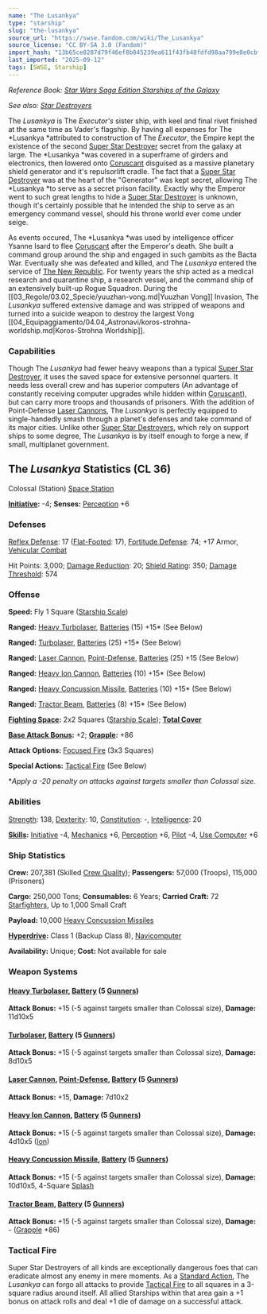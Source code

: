 ```yaml
---
name: "The Lusankya"
type: "starship"
slug: "the-lusankya"
source_url: "https://swse.fandom.com/wiki/The_Lusankya"
source_license: "CC BY-SA 3.0 (Fandom)"
import_hash: "13b65ce8287d79f46ef8b845239ea611f43fb48fdfd98aa799e8e0cbf86dfa9f"
last_imported: "2025-09-12"
tags: [SWSE, Starship]
---
```

*Reference Book: [Star Wars Saga Edition Starships of the Galaxy](https://swse.fandom.com/wiki/Star_Wars_Saga_Edition_Starships_of_the_Galaxy)*

*See also: [Star Destroyers](https://swse.fandom.com/wiki/Star_Destroyers)*

The *Lusankya* is The *Executor's* sister ship, with keel and final rivet finished at the same time as Vader's flagship. By having all expenses for The *Lusankya *attributed to construction of The *Executor*, the Empire kept the existence of the second [Super Star Destroyer](https://swse.fandom.com/wiki/Super_Star_Destroyer) secret from the galaxy at large. The *Lusankya *was covered in a superframe of girders and electronics, then lowered onto [Coruscant](https://swse.fandom.com/wiki/Coruscant) disguised as a massive planetary shield generator and it's repulsorlift cradle. The fact that a [Super Star Destroyer](https://swse.fandom.com/wiki/Super_Star_Destroyer) was at the heart of the "Generator" was kept secret, allowing The *Lusankya *to serve as a secret prison facility. Exactly why the Emperor went to such great lengths to hide a [Super Star Destroyer](https://swse.fandom.com/wiki/Super_Star_Destroyer) is unknown, though it's certainly possible that he intended the ship to serve as an emergency command vessel, should his throne world ever come under seige.

As events occured, The *Lusankya *was used by intelligence officer Ysanne Isard to flee [Coruscant](https://swse.fandom.com/wiki/Coruscant) after the Emperor's death. She built a command group around the ship and engaged in such gambits as the Bacta War. Eventually she was defeated and killed, and The *Lusankya* entered the service of [The New Republic](https://swse.fandom.com/wiki/The_New_Republic). For twenty years the ship acted as a medical research and quarantine ship, a research vessel, and the command ship of an extensively built-up Rogue Squadron. During the [[03_Regole/03.02_Specie/yuuzhan-vong.md|Yuuzhan Vong]] Invasion, The *Lusankya* suffered extensive damage and was stripped of weapons and turned into a suicide weapon to destroy the largest Vong [[04_Equipaggiamento/04.04_Astronavi/koros-strohna-worldship.md|Koros-Strohna Worldship]].

### Capabilities
Though The *Lusankya* had fewer heavy weapons than a typical [Super Star Destroyer](https://swse.fandom.com/wiki/Super_Star_Destroyer), it uses the saved space for extensive personnel quarters. It needs less overall crew and has superior computers (An advantage of constantly receiving computer upgrades while hidden within [Coruscant](https://swse.fandom.com/wiki/Coruscant)), but can carry more troops and thousands of prisoners. With the addition of Point-Defense [Laser Cannons](https://swse.fandom.com/wiki/Laser_Cannons), The *Lusankya* is perfectly equipped to single-handedly smash through a planet's defenses and take command of its major cities. Unlike other [Super Star Destroyers](https://swse.fandom.com/wiki/Super_Star_Destroyers), which rely on support ships to some degree, The *Lusankya* is by itself enough to forge a new, if small, multiplanet government.

## The *Lusankya* Statistics (CL 36)
Colossal (Station) [Space Station](https://swse.fandom.com/wiki/Space_Station)

**[Initiative](https://swse.fandom.com/wiki/Initiative):** -4; **Senses:** [Perception](https://swse.fandom.com/wiki/Perception) +6
### Defenses
[Reflex Defense](https://swse.fandom.com/wiki/Reflex_Defense_(Vehicles)): 17 ([Flat-Footed](https://swse.fandom.com/wiki/Flat-Footed): 17), [Fortitude Defense](https://swse.fandom.com/wiki/Fortitude_Defense_(Vehicles)): 74; +17 Armor, [Vehicular Combat](https://swse.fandom.com/wiki/Vehicular_Combat)

Hit Points: 3,000; [Damage Reduction](https://swse.fandom.com/wiki/Damage_Reduction): 20; [Shield Rating](https://swse.fandom.com/wiki/Shield_Rating): 350; [Damage Threshold](https://swse.fandom.com/wiki/Damage_Threshold_(Vehicles)): 574
### Offense
**Speed:** Fly 1 Square ([Starship Scale](https://swse.fandom.com/wiki/Starship_Scale))

**Ranged:** [Heavy Turbolaser](https://swse.fandom.com/wiki/Heavy_Turbolaser), [Batteries](https://swse.fandom.com/wiki/Weapon_Batteries) (15) +15* (See Below)

**Ranged:** [Turbolaser](https://swse.fandom.com/wiki/Turbolaser), [Batteries](https://swse.fandom.com/wiki/Weapon_Batteries) (25) +15* (See Below)

**Ranged:** [Laser Cannon](https://swse.fandom.com/wiki/Laser_Cannon), [Point-Defense](https://swse.fandom.com/wiki/Point-Defense), [Batteries](https://swse.fandom.com/wiki/Weapon_Batteries) (25) +15 (See Below)

**Ranged:** [Heavy Ion Cannon](https://swse.fandom.com/wiki/Heavy_Ion_Cannon), [Batteries](https://swse.fandom.com/wiki/Weapon_Batteries) (10) +15* (See Below)

**Ranged:** [Heavy Concussion Missile](https://swse.fandom.com/wiki/Heavy_Concussion_Missile), [Batteries](https://swse.fandom.com/wiki/Batteries) (10) +15* (See Below)

**Ranged:** [Tractor Beam](https://swse.fandom.com/wiki/Tractor_Beam), [Batteries](https://swse.fandom.com/wiki/Batteries) (8) +15* (See Below)

**[Fighting Space](https://swse.fandom.com/wiki/Fighting_Space):** 2x2 Squares ([Starship Scale](https://swse.fandom.com/wiki/Starship_Scale)); **[Total Cover](https://swse.fandom.com/wiki/Total_Cover)**

**[Base Attack Bonus](https://swse.fandom.com/wiki/Base_Attack_Bonus):** +2; **[Grapple](https://swse.fandom.com/wiki/Grapple):** +86

**Attack Options:** [Focused Fire](https://swse.fandom.com/wiki/Focused_Fire) (3x3 Squares)

**Special Actions:** [Tactical Fire](https://swse.fandom.com/wiki/Tactical_Fire) (See Below)

**Apply a -20 penalty on attacks against targets smaller than Colossal size.*
### Abilities
[Strength](https://swse.fandom.com/wiki/Strength): 138, [Dexterity](https://swse.fandom.com/wiki/Dexterity): 10, [Constitution](https://swse.fandom.com/wiki/Constitution): -, [Intelligence](https://swse.fandom.com/wiki/Intelligence): 20

**[Skills](https://swse.fandom.com/wiki/Skills):** [Initiative](https://swse.fandom.com/wiki/Initiative) -4, [Mechanics](https://swse.fandom.com/wiki/Mechanics) +6, [Perception](https://swse.fandom.com/wiki/Perception) +6, [Pilot](https://swse.fandom.com/wiki/Pilot) -4, [Use Computer](https://swse.fandom.com/wiki/Use_Computer) +6
### Ship Statistics
**Crew:** 207,381 (Skilled [Crew Quality](https://swse.fandom.com/wiki/Crew_Quality)); **Passengers:** 57,000 (Troops), 115,000 (Prisoners)

**Cargo:** 250,000 Tons; **Consumables:** 6 Years; **Carried Craft:** 72 [Starfighters](https://swse.fandom.com/wiki/Starfighters), Up to 1,000 Small Craft

**Payload:** 10,000 [Heavy Concussion Missiles](https://swse.fandom.com/wiki/Heavy_Concussion_Missiles)

**[Hyperdrive](https://swse.fandom.com/wiki/Hyperdrive):** Class 1 (Backup Class 8), [Navicomputer](https://swse.fandom.com/wiki/Navicomputer)

**Availability:** Unique; **Cost:** Not available for sale
### Weapon Systems
#### **[Heavy Turbolaser](https://swse.fandom.com/wiki/Heavy_Turbolaser), [Battery](https://swse.fandom.com/wiki/Weapon_Batteries) (5 [Gunners](https://swse.fandom.com/wiki/Gunners))**
**Attack Bonus:** +15 (-5 against targets smaller than Colossal size), **Damage:** 11d10x5
#### **[Turbolaser](https://swse.fandom.com/wiki/Turbolaser), [Battery](https://swse.fandom.com/wiki/Weapon_Batteries) (5 [Gunners](https://swse.fandom.com/wiki/Gunners))**
**Attack Bonus:** +15 (-5 against targets smaller than Colossal size), **Damage:** 8d10x5

#### **[Laser Cannon](https://swse.fandom.com/wiki/Laser_Cannon), [Point-Defense](https://swse.fandom.com/wiki/Point-Defense), [Battery](https://swse.fandom.com/wiki/Weapon_Batteries) (5 [Gunners](https://swse.fandom.com/wiki/Gunners))**
**Attack Bonus:** +15, **Damage:** 7d10x2
#### **[Heavy Ion Cannon](https://swse.fandom.com/wiki/Heavy_Ion_Cannon), [Battery](https://swse.fandom.com/wiki/Weapon_Batteries) (5 [Gunners](https://swse.fandom.com/wiki/Gunners))**
**Attack Bonus:** +15 (-5 against targets smaller than Colossal size), **Damage:** 4d10x5 ([Ion](https://swse.fandom.com/wiki/Ion))
#### **[Heavy Concussion Missile](https://swse.fandom.com/wiki/Heavy_Concussion_Missile), [Battery](https://swse.fandom.com/wiki/Weapon_Batteries) (5 [Gunners](https://swse.fandom.com/wiki/Gunners))**
**Attack Bonus:** +15 (-5 against targets smaller than Colossal size), **Damage:** 10d10x5, 4-Square [Splash](https://swse.fandom.com/wiki/Splash)
#### **[Tractor Beam](https://swse.fandom.com/wiki/Tractor_Beam), [Battery](https://swse.fandom.com/wiki/Battery)** **(5 [Gunners](https://swse.fandom.com/wiki/Gunners))**
**Attack Bonus:** +15 (-5 against targets smaller than Colossal size), **Damage:** - ([Grapple](https://swse.fandom.com/wiki/Grapple) +86)
### Tactical Fire
Super Star Destroyers of all kinds are exceptionally dangerous foes that can eradicate almost any enemy in mere moments. As a [Standard Action](https://swse.fandom.com/wiki/Standard_Action), The *Lusankya* can forgo all attacks to provide [Tactical Fire](https://swse.fandom.com/wiki/Tactical_Fire) to all squares in a 3-square radius around itself. All allied Starships within that area gain a +1 bonus on attack rolls and deal +1 die of damage on a successful attack.
